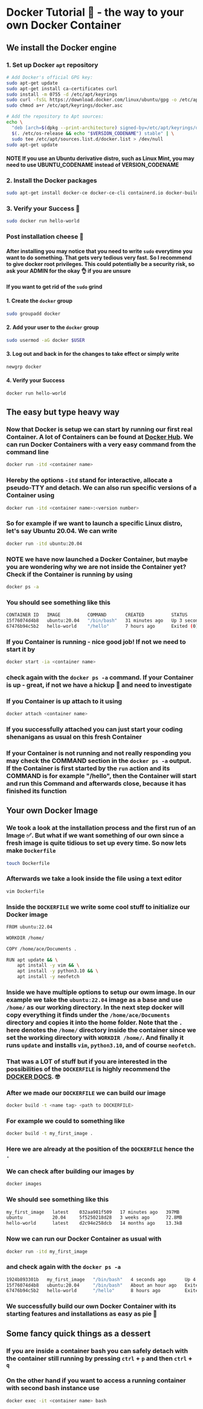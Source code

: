 # Docker Tutorial :whale: - the way to your own Docker Container 

## We install the Docker engine

### 1. Set up Docker `apt` repository

```bash
# Add Docker's official GPG key:
sudo apt-get update
sudo apt-get install ca-certificates curl
sudo install -m 0755 -d /etc/apt/keyrings
sudo curl -fsSL https://download.docker.com/linux/ubuntu/gpg -o /etc/apt/keyrings/docker.asc
sudo chmod a+r /etc/apt/keyrings/docker.asc

# Add the repository to Apt sources:
echo \
  "deb [arch=$(dpkg --print-architecture) signed-by=/etc/apt/keyrings/docker.asc] https://download.docker.com/linux/ubuntu \
  $(. /etc/os-release && echo "$VERSION_CODENAME") stable" | \
  sudo tee /etc/apt/sources.list.d/docker.list > /dev/null
sudo apt-get update
```

#### **NOTE** If you use an Ubuntu derivative distro, such as Linux Mint, you may need to use **UBUNTU_CODENAME** instead of **VERSION_CODENAME**

### 2. Install the Docker packages

```bash
sudo apt-get install docker-ce docker-ce-cli containerd.io docker-buildx-plugin docker-compose-plugin
```

### 3. Verify your Success :100:

```bash
sudo docker run hello-world
```

### Post installation cheese :cheese:

#### After installing you may notice that you need to write `sudo` everytime you want to do something. That gets very tedious very fast. So I recommend to give docker root privileges. This could potentially be a **security risk**, so ask your **ADMIN** for the okay :ok_hand: if you are unsure

#### If you want to get rid of the `sudo` grind 

#### 1. Create the `docker` group

```bash
sudo groupadd docker
```

#### 2. Add your user to the `docker` group 

```bash
sudo usermod -aG docker $USER
```

#### 3. Log out and back in for the changes to take effect or simply write 

```bash
newgrp docker
```

#### 4. Verify your Success 

```bash
docker run hello-world
```

## The easy but type heavy way

### Now that Docker is setup we can start by running our first real Container. A lot of Containers can be found at [Docker Hub](https://hub.docker.com/). We can run Docker Containers with a very easy command from the command line

```bash
docker run -itd <container name>
```

### Hereby the options `-itd` stand for **interactive, allocate a pseudo-TTY** and **detach**. We can also run specific versions of a Container using

```bash
docker run -itd <container name>:<version number>
```

### So for example if we want to launch a specific Linux distro, let's say Ubuntu 20.04. We can write

```bash
docker run -itd ubuntu:20.04
```

### **NOTE** we have now launched a Docker Container, but maybe you are wondering why we are not inside the Container yet? Check if the Container is running by using

```bash
docker ps -a
```

### You should see something like this

```bash
CONTAINER ID   IMAGE          COMMAND       CREATED          STATUS                   PORTS     NAMES
15f76074d4b8   ubuntu:20.04   "/bin/bash"   31 minutes ago   Up 3 seconds                       serene_bohr
67476b94c5b2   hello-world    "/hello"      7 hours ago      Exited (0) 7 hours ago             angry_banach
```

### If you Container is running - nice good job! If not we need to start it by

```bash
docker start -ia <container name>
```

### check again with the `docker ps -a` command. If your Container is up - great, if not we have a hickup :raised_eyebrow: and need to investigate

### If you Container is up attach to it using

```bash
docker attach <container name>
```

### If you successfully attached you can just start your coding shenanigans as usual on this fresh Container 

### If your Container is not running and not really responding you may check the **COMMAND** section in the `docker ps -a` output. If the Container is first started by the `run` action and its **COMMAND** is for example "/hello", then the Container will start and run this Command and afterwards close, because it has finished its function

## Your own Docker Image

### We took a look at the installation process and the first run of an Image :white_check_mark:. But what if we want something of our own since a fresh image is quite tidious to set up every time. So now lets make `Dockerfile`

```bash
touch Dockerfile
```

### Afterwards we take a look inside the file using a text editor 

```bash
vim Dockerfile
```

### Inside the `DOCKERFILE` we write some cool stuff to initialize our Docker image

```bash
FROM ubuntu:22.04

WORKDIR /home/

COPY /home/ace/Documents .

RUN apt update && \
    apt install -y vim && \
    apt install -y python3.10 && \
    apt install -y neofetch 
```

### Inside we have multiple options to setup our owm image. In our example we take the `ubuntu:22.04` image as a base and use `/home/` as our working directory. In the next step docker will copy everything it finds under the `/home/ace/Documents` directory and copies it into the home folder. Note that the `.` here denotes the `/home/` directory inside the container since we set the working directory with `WORKDIR /home/`. And finally it runs `update` and installs `vim`, `python3.10`, and of course `neofetch`. 

### That was a **LOT** of stuff but if you are interested in the possibilities of the `DOCKERFILE` is highly recommend the [DOCKER DOCS](https://docs.docker.com/reference/dockerfile/). :nerd_face:

### After we made our `DOCKERFILE` we can build our image

```bash
docker build -t <name tag> <path to DOCKERFILE>
```

### For example we could to something like 

```bash
docker build -t my_first_image .
```

### Here we are already at the position of the `DOCKERFILE` hence the `.`

### We can check after building our images by

```bash
docker images
```

### We should see something like this

```bash
my_first_image   latest    032aa981f509   17 minutes ago   397MB
ubuntu           20.04     5f5250218d28   3 weeks ago      72.8MB
hello-world      latest    d2c94e258dcb   14 months ago    13.3kB
```

### Now we can run our Docker Container as usual with

```bash
docker run -itd my_first_image
```

### and check again with the `docker ps -a`

```bash
1924b893301b   my_first_image   "/bin/bash"   4 seconds ago       Up 4 seconds                          reverent_wozniak
15f76074d4b8   ubuntu:20.04     "/bin/bash"   About an hour ago   Exited (0) 38 minutes ago             serene_bohr
67476b94c5b2   hello-world      "/hello"      8 hours ago         Exited (0) 33 minutes ago             angry_banach
```

### We successfully build our own Docker Container with its starting features and installations as easy as pie :pie:

## Some fancy quick things as a dessert

### If you are inside a container bash you can safely detach with the container still running by pressing `ctrl` + `p`  and then `ctrl` + `q` 

### On the other hand if you want to access a running container with second bash instance use 

```bash
docker exec -it <container name> bash
```

